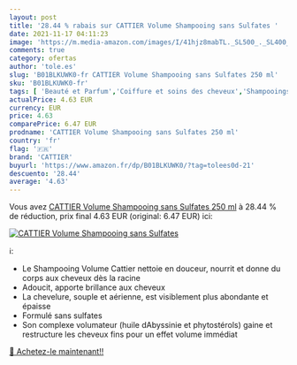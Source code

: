 ```yaml
---
layout: post
title: '28.44 % rabais sur CATTIER Volume Shampooing sans Sulfates '
date: 2021-11-17 04:11:23
image: 'https://m.media-amazon.com/images/I/41hjz8mabTL._SL500_._SL400_.jpg'
comments: true
category: ofertas
author: 'tole.es'
slug: 'B01BLKUWK0-fr CATTIER Volume Shampooing sans Sulfates 250 ml'
sku: 'B01BLKUWK0-fr'
tags: [ 'Beauté et Parfum','Coiffure et soins des cheveux','Shampooings','Soins des cheveux','cattier', ]
actualPrice: 4.63 EUR
currency: EUR
price: 4.63
comparePrice: 6.47 EUR
prodname: 'CATTIER Volume Shampooing sans Sulfates 250 ml'
country: 'fr'
flag: '🇫🇷'
brand: 'CATTIER'
buyurl: 'https://www.amazon.fr/dp/B01BLKUWK0/?tag=tolees0d-21'
descuento: '28.44'
average: '4.63'
---
```


Vous avez [CATTIER Volume Shampooing sans Sulfates 250 ml](https://www.amazon.fr/dp/B01BLKUWK0/?tag=tolees0d-21)  à  28.44 % de réduction, prix final  4.63 EUR (original: 6.47 EUR) ici:

[![CATTIER Volume Shampooing sans Sulfates ](https://m.media-amazon.com/images/I/41hjz8mabTL._SL500_._SL400_.jpg)](https://www.amazon.fr/dp/B01BLKUWK0/?tag=tolees0d-21)

ℹ️:

- Le Shampooing Volume Cattier nettoie en douceur, nourrit et donne du corps aux cheveux dès la racine
- Adoucit, apporte brillance aux cheveux
- La chevelure, souple et aérienne, est visiblement plus abondante et épaisse
- Formulé sans sulfates
- Son complexe volumateur (huile dAbyssinie et phytostérols) gaine et restructure les cheveux fins pour un effet volume immédiat

[🛒 Achetez-le maintenant!!](https://www.amazon.fr/dp/B01BLKUWK0/?tag=tolees0d-21)
